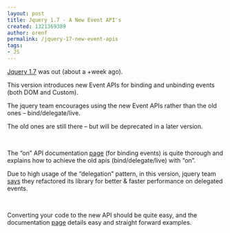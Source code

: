 ```yaml
---
layout: post
title: Jquery 1.7 - A New Event API's
created: 1321369389
author: orenf
permalink: /jquery-17-new-event-apis
tags:
- JS
---
```

<p><a href="http://api.jquery.com/category/version/1.7/">Jquery 1.7</a> was out (about a +week ago).</p>
<p class="MsoNormal"><o:p></o:p></p>
<p class="MsoNormal">This version introduces new Event APIs for binding and unbinding events (both DOM and Custom).<o:p></o:p></p>
<p class="MsoNormal">The jquery team encourages using the new Event APIs rather than the old ones &ndash; bind/delegate/live.<o:p></o:p></p>
<p class="MsoNormal">The old ones are still there &ndash; but will be deprecated in a later version.<o:p></o:p></p>
<p class="MsoNormal"><o:p>&nbsp;</o:p></p>
<p class="MsoNormal">The &ldquo;on&rdquo; API documentation <a href="http://api.jquery.com/on/">page</a> (for binding events) is quite thorough and explains how to achieve the old apis (bind/delegate/live) with &ldquo;on&rdquo;.<o:p></o:p></p>
<p class="MsoNormal">Due to high usage of the &ldquo;delegation&rdquo; pattern, in this version, jquery team <a href="http://blog.jquery.com/2011/11/03/jquery-1-7-released/">says</a> they refactored its library for better &amp; faster performance on delegated events.<o:p></o:p></p>
<p class="MsoNormal"><o:p>&nbsp;</o:p></p>
<p class="MsoNormal">Converting your code to the new API should be quite easy, and the documentation <a href="http://api.jquery.com/on/">page</a>&nbsp;details easy and straight forward examples.</p>
<p class="MsoNormal"><o:p>&nbsp;</o:p></p>
<p>&nbsp;</p>

